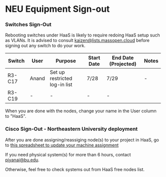 # NEU Equipment Sign-out

### Switches Sign-Out 
Rebooting switches under HaaS is likely to require redoing HaaS setup such as VLANs. It is advised to consult kaizen@lists.massopen.cloud before signing out any switch to do your work. 

| Switch | User | Purpose | Start Date | End Date (Projected) | Notes |
| ------ | ----- | ------------------------------ | ---------- | -------------------- | ----- |
| R3-C17 | Anand | Set up restricted log-in list | 7/28 | 7/29 | - |
| R3-C19 | - | - | - | - |

When you are done with the nodes, change your name in the User column to "HaaS". 

### Cisco Sign-Out - Northeastern University deployment 
After you are done assigning/reassiging node(s) to your project in HaaS, go to [this spreadsheet to update your machine assignment ](https://docs.google.com/spreadsheets/d/1-L8TqGJqpRtmy418js0fOsbFLBP-l2xdES1XzsceRik/edit?usp=sharing)

If you need physical system(s) for more than 6 hours, contact piyanai@bu.edu.

Otherwise, feel free to check systems out from HaaS free nodes list.


